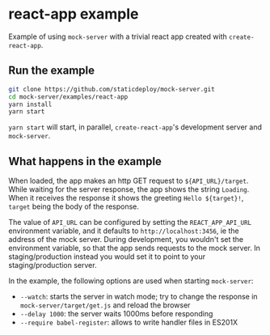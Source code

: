# react-app example

Example of using `mock-server` with a trivial react app created with
`create-react-app`.

## Run the example

```sh
git clone https://github.com/staticdeploy/mock-server.git
cd mock-server/examples/react-app
yarn install
yarn start
```

`yarn start` will start, in parallel, `create-react-app`'s development server
and `mock-server`.

## What happens in the example

When loaded, the app makes an http GET request to `${API_URL}/target`. While
waiting for the server response, the app shows the string `Loading`. When it
receives the response it shows the greeting `Hello ${target}!`, `target` being
the body of the response.

The value of `API_URL` can be configured by setting the `REACT_APP_API_URL`
environment variable, and it defaults to `http://localhost:3456`, ie the address
of the mock server. During development, you wouldn't set the environment
variable, so that the app sends requests to the mock server. In
staging/production instead you would set it to point to your staging/production
server.

In the example, the following options are used when starting `mock-server`:

- `--watch`: starts the server in watch mode; try to change the response in
  `mock-server/target/get.js` and reload the browser
- `--delay 1000`: the server waits 1000ms before responding
- `--require babel-register`: allows to write handler files in ES201X
